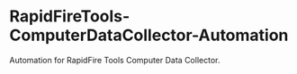 # RapidFireTools-ComputerDataCollector-Automation
Automation for RapidFire Tools Computer Data Collector.
